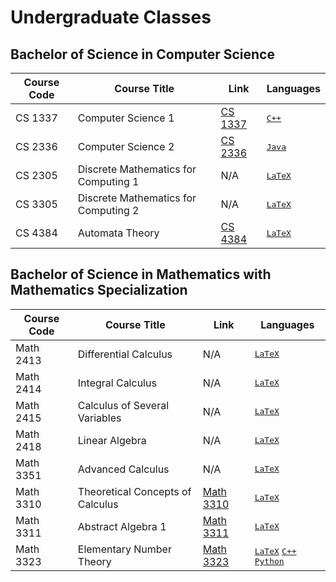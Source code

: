 # Undergraduate Classes

## Bachelor of Science in Computer Science 
| Course Code | Course Title | Link | Languages |
| ----------- | ------------ | ---- | -------- |
| CS 1337 | Computer Science 1 | [CS 1337](https://github.com/hunterjmatthews/Undergraduate-Classes/tree/main/Computer%20Science%201) | <kbd>[C++]() |
| CS 2336 | Computer Science 2 | [CS 2336](https://github.com/hunterjmatthews/Undergraduate-Classes/tree/main/Computer%20Science%202) | <kbd>[Java]() |
| CS 2305 | Discrete Mathematics for Computing 1 | N/A | <kbd>[LaTeX]() |
| CS 3305 | Discrete Mathematics for Computing 2 | N/A | <kbd>[LaTeX]() | 
| CS 4384 | Automata Theory | [CS 4384]() | <kbd>[LaTeX]() |

## Bachelor of Science in Mathematics with Mathematics Specialization
| Course Code | Course Title | Link | Languages |
| ----------- | ------------ | ---- | -------- |
| Math 2413 | Differential Calculus | N/A | <kbd>[LaTeX]() |
| Math 2414 | Integral Calculus | N/A | <kbd>[LaTeX]() |
| Math 2415 | Calculus of Several Variables | N/A | <kbd>[LaTeX]() |
| Math 2418 | Linear Algebra | N/A | <kbd>[LaTeX]() |
| Math 3351 | Advanced Calculus | N/A | <kbd>[LaTeX]() |
| Math 3310 | Theoretical Concepts of Calculus | [Math 3310]() | <kbd>[LaTeX]() |
| Math 3311 | Abstract Algebra 1 | [Math 3311]() | <kbd>[LaTeX]() |
| Math 3323 | Elementary Number Theory | [Math 3323]() | <kbd>[LaTeX]()</kbd> <kbd>[C++]()</kbd> <kbd>[Python]()</kbd> |
